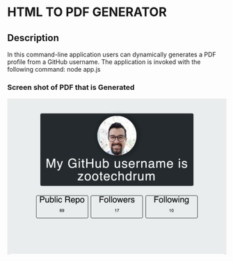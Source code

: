 # HTML TO PDF GENERATOR

## Description 
In this command-line application users can dynamically generates a PDF profile from a GitHub username. The application is invoked with the following command: node app.js

### Screen shot of PDF that is Generated
 ![PDF](./public/assets/screenShot.png)